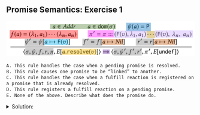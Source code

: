 ## Promise Semantics: Exercise 1

![alt text](image.png)

```
A. This rule handles the case when a pending promise is resolved.
B. This rule causes one promise to be “linked” to another.
C. This rule handles the case when a fulfill reaction is registered on a promise that is already resolved.
D. This rule registers a fulfill reaction on a pending promise.
E. None of the above. Describe what does the promise do.
```

<details>
<summary> Solution: </summary>
    A.
</details>